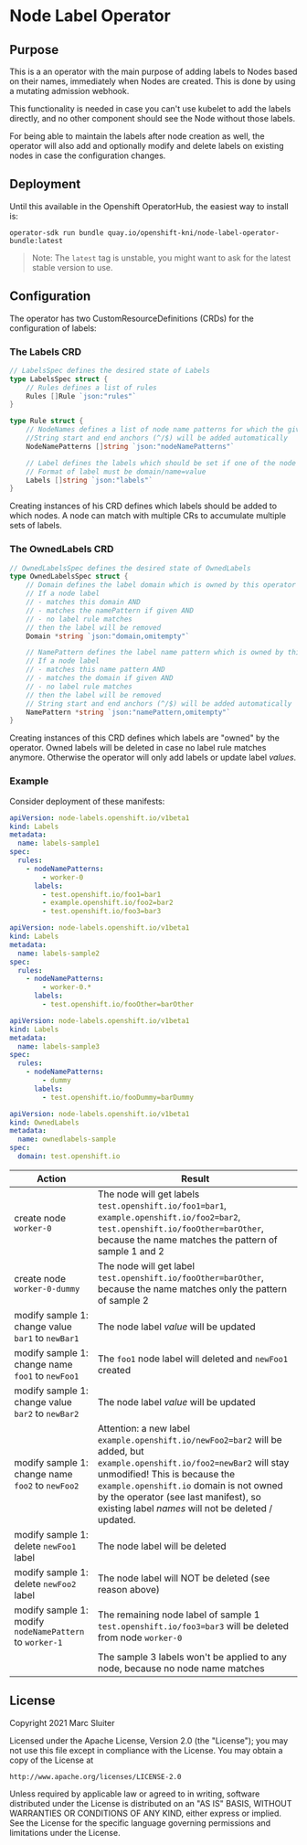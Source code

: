 # Node Label Operator

## Purpose

This is a an operator with the main purpose of adding labels to
Nodes based on their names, immediately when Nodes are created. This is done
by using a mutating admission webhook.

This functionality is needed in case you can't use kubelet to add the labels
directly, and no other component should see the Node without those labels.

For being able to maintain the labels after node creation as well, the operator
will also add and optionally modify and delete labels on existing nodes in case
the configuration changes.

## Deployment

Until this available in the Openshift OperatorHub, the easiest way to install
is:

`operator-sdk run bundle quay.io/openshift-kni/node-label-operator-bundle:latest`

> Note: The `latest` tag is unstable, you might want to ask for the latest 
> stable version to use.

## Configuration

The operator has two CustomResourceDefinitions (CRDs) for the configuration
of labels:

### The Labels CRD

```go
// LabelsSpec defines the desired state of Labels
type LabelsSpec struct {
	// Rules defines a list of rules
	Rules []Rule `json:"rules"`
}

type Rule struct {
	// NodeNames defines a list of node name patterns for which the given labels should be set. 
	//String start and end anchors (^/$) will be added automatically 
	NodeNamePatterns []string `json:"nodeNamePatterns"`

	// Label defines the labels which should be set if one of the node name patterns matches
	// Format of label must be domain/name=value
	Labels []string `json:"labels"`
}
```

Creating instances of his CRD defines which labels should be added to which
nodes. A node can match with multiple CRs to accumulate multiple sets of labels.

### The OwnedLabels CRD

```go
// OwnedLabelsSpec defines the desired state of OwnedLabels
type OwnedLabelsSpec struct {
	// Domain defines the label domain which is owned by this operator
	// If a node label
	// - matches this domain AND
	// - matches the namePattern if given AND
	// - no label rule matches
	// then the label will be removed
	Domain *string `json:"domain,omitempty"`

	// NamePattern defines the label name pattern which is owned by this operator
	// If a node label
	// - matches this name pattern AND
	// - matches the domain if given AND
	// - no label rule matches
	// then the label will be removed
	// String start and end anchors (^/$) will be added automatically
	NamePattern *string `json:"namePattern,omitempty"`
}
```

Creating instances of this CRD defines which labels are "owned" by the operator.
Owned labels will be deleted in case no label rule matches anymore. Otherwise
the operator will only add labels or update label *values*.

### Example

Consider deployment of these manifests:

```yaml
apiVersion: node-labels.openshift.io/v1beta1
kind: Labels
metadata:
  name: labels-sample1
spec:
  rules:
    - nodeNamePatterns:
        - worker-0
      labels:
        - test.openshift.io/foo1=bar1
        - example.openshift.io/foo2=bar2
        - test.openshift.io/foo3=bar3
```
```yaml
apiVersion: node-labels.openshift.io/v1beta1
kind: Labels
metadata:
  name: labels-sample2
spec:
  rules:
    - nodeNamePatterns:
        - worker-0.*
      labels:
        - test.openshift.io/fooOther=barOther
```
```yaml
apiVersion: node-labels.openshift.io/v1beta1
kind: Labels
metadata:
  name: labels-sample3
spec:
  rules:
    - nodeNamePatterns:
        - dummy
      labels:
        - test.openshift.io/fooDummy=barDummy
```

```yaml
apiVersion: node-labels.openshift.io/v1beta1
kind: OwnedLabels
metadata:
  name: ownedlabels-sample
spec:
  domain: test.openshift.io
```

| Action | Result |
| -------| ------ |
| create node `worker-0` | The node will get labels `test.openshift.io/foo1=bar1`, `example.openshift.io/foo2=bar2`, `test.openshift.io/fooOther=barOther`, because the name matches the pattern of sample 1 and 2
| create node `worker-0-dummy` | The node will get label `test.openshift.io/fooOther=barOther`, because the name matches only the pattern of sample 2
| modify sample 1: change value `bar1` to `newBar1` | The node label *value* will be updated
| modify sample 1: change name `foo1` to `newFoo1` | The `foo1` node label will deleted and `newFoo1` created
| modify sample 1: change value `bar2` to `newBar2` | The node label *value* will be updated
| modify sample 1: change name `foo2` to `newFoo2` | Attention: a new label `example.openshift.io/newFoo2=bar2` will be added, but `example.openshift.io/foo2=newBar2` will stay unmodified! This is because the `example.openshift.io` domain is not owned by the operator (see last manifest), so existing label *names* will not be deleted / updated.
| modify sample 1: delete `newFoo1` label | The node label will be deleted
| modify sample 1: delete `newFoo2` label | The node label will NOT be deleted (see reason above)
| modify sample 1: modify `nodeNamePattern` to `worker-1` | The remaining node label of sample 1 `test.openshift.io/foo3=bar3` will be deleted from node `worker-0`
| | The sample 3 labels won't be applied to any node, because no node name matches

## License

Copyright 2021 Marc Sluiter

Licensed under the Apache License, Version 2.0 (the "License");
you may not use this file except in compliance with the License.
You may obtain a copy of the License at

    http://www.apache.org/licenses/LICENSE-2.0

Unless required by applicable law or agreed to in writing, software
distributed under the License is distributed on an "AS IS" BASIS,
WITHOUT WARRANTIES OR CONDITIONS OF ANY KIND, either express or implied.
See the License for the specific language governing permissions and
limitations under the License.